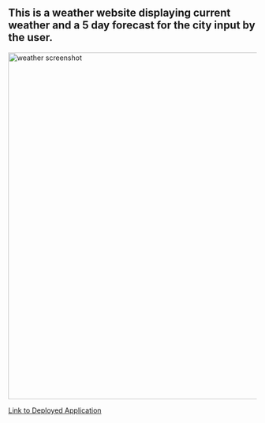 ## This is a weather website displaying current weather and a 5 day forecast for the city input by the user.



<img width="703" alt="weather screenshot" src="https://user-images.githubusercontent.com/108202153/186547864-3d49fa95-00bc-413a-82e7-1f33651cea54.png">


[Link to Deployed Application](https://frieskevin.github.io/multi-city-weather-dashboard/)
